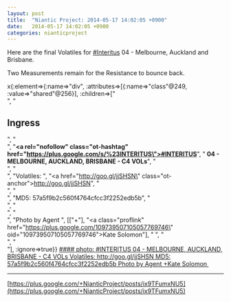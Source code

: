 ```yaml
---
layout: post
title:  "Niantic Project: 2014-05-17 14:02:05 +0900"
date:   2014-05-17 14:02:05 +0900
categories: nianticproject
---
```

Here are the final Volatiles for [#Interitus](https://plus.google.com/s/%23Interitus "") 04 - Melbourne, Auckland and Brisbane.

Two Measurements remain for the Resistance to bounce back.

x{:element=>{:name=>"div", :attributes=>[{:name=>"class"@249, :value=>"shared"@256}], :children=>["<br />", "<h2>Ingress</h2>", "<br />", "<b><a rel=\"nofollow\" class=\"ot-hashtag\" href=\"https://plus.google.com/s/%23INTERITUS\">#INTERITUS</a></b>", "<b> 04 - MELBOURNE, AUCKLAND, BRISBANE - C4 VOLs</b>", "<br />", "<br />", "Volatiles: ", "<a href=\"http://goo.gl/jjSHSN\" class=\"ot-anchor\">http://goo.gl/jjSHSN</a>", "<br />", "<br />", "MD5: 57a5f9b2c560f4764cfcc3f2252edb5b", "<br />", "<br />", "<br />", "Photo by Agent ", [["+"], "<a class=\"proflink\" href=\"https://plus.google.com/109739507105057769746\" oid=\"109739507105057769746\">Kate Solomon</a>"], " ", "<br />", "<br />"], :ignore=>true}}
[#### photo: #INTERITUS 04 - MELBOURNE, AUCKLAND, BRISBANE - C4 VOLs
Volatiles: http://goo.gl/jjSHSN
MD5: 57a5f9b2c560f4764cfcc3f2252edb5b
Photo by Agent +Kate Solomon ](https://lh4.googleusercontent.com/-2GaKMRZJz7w/U3brH5TEDVI/AAAAAAAAxGc/TWkHC5ivyig/brisbane_vols4.jpg "")
- - -
[https://plus.google.com/+NianticProject/posts/ix9TFumxNU5](https://plus.google.com/+NianticProject/posts/ix9TFumxNU5)
